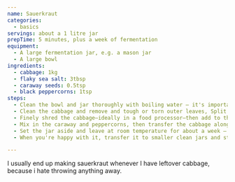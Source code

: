 ```yaml
---
name: Sauerkraut
categories:
  - basics
servings: about a 1 litre jar
prepTime: 5 minutes, plus a week of fermentation
equipment:
  - A large fermentation jar, e.g. a mason jar
  - A large bowl
ingredients:
  - cabbage: 1kg
  - flaky sea salt: 3tbsp
  - caraway seeds: 0.5tsp
  - black peppercorns: 1tsp
steps:
  - Clean the bowl and jar thoroughly with boiling water – it's important to make sure everything is spotless, or you will spoil your sauerkraut.
  - Clean the cabbage and remove and tough or torn outer leaves, Split and remove the core. Strip and retain one of the large cabbage leaves to the side.
  - Finely shred the cabbage—ideally in a food processor—then add to the large bowl. Cover with salt, then rub into the cabbage with your hands for about 5 minutes. Leave to sit for about 5 minutes, then massage the cabbage for about 5 minutes. You should end up with a bowl of salty cabbage in brine.
  - Mix in the caraway and peppercorns, then transfer the cabbage along with the brine to the fermentation jar. Place the reserved cabbage leaf on top, to act as a kind of "lid" – then weigh down the cabbage as much as possible. You want all of the cabbage to be under the level of the brine. It will generate carbon dioxide as it ferments, so don't cover the jar with an airtight lid – you can cover it with some muslin or cheesecloth secured with a rubber band to keep any insects out.
  - Set the jar aside and leave at room temperature for about a week – out of direct sunlight. You can continue fermenting it for up to a month for more flavour.
  - When you're happy with it, transfer it to smaller clean jars and store in the fridge for up to six months.

---
```


I usually end up making sauerkraut whenever I have leftover cabbage, because i hate throwing anything away.
